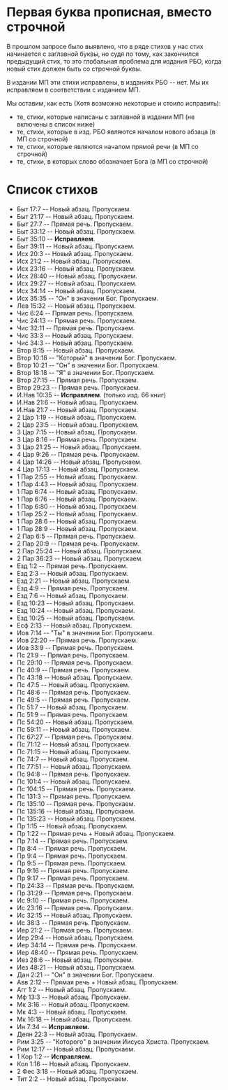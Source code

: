 # Первая буква прописная, вместо строчной

В прошлом запросе было выявлено, что в ряде стихов у нас стих начинается с заглавной буквы, но судя по тому, как закончился предыдущий стих, то это глобальная проблема для издания РБО, когда новый стих должен быть со строчной буквы.

В издании МП эти стихи исправлены, в изданиях РБО -- нет. Мы их исправляем в соответствии с изданием МП.

Мы оставим, как есть (Хотя возможно некоторые и стоило исправить):
* те, стики, которые написаны с заглавной в издании МП (не включены в список ниже)
* те, стихи, которые в изд. РБО являются началом нового абзаца (в МП со строчной)
* те, стихи, которые являются началом прямой речи (в МП со строчной)
* те, стихи, в которых слово обозначает Бога (в МП со строчной)


# Список стихов

* Быт 17:7 -- Новый абзац. Пропускаем.
* Быт 21:17 -- Новый абзац. Пропускаем.
* Быт 27:7 -- Прямая речь. Пропускаем.
* Быт 33:12 -- Новый абзац. Пропускаем.
* Быт 35:10 -- **Исправляем**.
* Быт 39:11 -- Новый абзац. Пропускаем.
* Исх 20:3 -- Новый абзац. Пропускаем.
* Исх 21:2 -- Новый абзац. Пропускаем.
* Исх 23:16 -- Новый абзац. Пропускаем.
* Исх 28:40 -- Новый абзац. Пропускаем.
* Исх 29:27 -- Новый абзац. Пропускаем.
* Исх 34:14 -- Новый абзац. Пропускаем.
* Исх 35:35 -- "Он" в значении Бог. Пропускаем.
* Лев 15:32 -- Новый абзац. Пропускаем.
* Чис 6:24 -- Прямая речь. Пропускаем.
* Чис 24:13 -- Прямая речь. Пропускаем.
* Чис 32:11 -- Прямая речь. Пропускаем.
* Чис 33:3 -- Новый абзац. Пропускаем.
* Чис 34:3 -- Новый абзац. Пропускаем.
* Втор 8:15 -- Новый абзац. Пропускаем.
* Втор 10:18 -- "Который" в значении Бог. Пропускаем.
* Втор 10:21 -- "Он" в значении Бог. Пропускаем.
* Втор 18:18 -- "Я" в значении Бог. Пропускаем.
* Втор 27:15 -- Прямая речь. Пропускаем.
* Втор 29:23 -- Прямая речь. Пропускаем.
* И.Нав 10:35 -- **Исправляем**. (только изд. 66 книг)
* И.Нав 21:6 -- Новый абзац. Пропускаем.
* И.Нав 21:7 -- Новый абзац. Пропускаем.
* 2 Цар 1:19 -- Новый абзац. Пропускаем.
* 2 Цар 23:5 -- Новый абзац. Пропускаем.
* 3 Цар 7:15 -- Новый абзац. Пропускаем.
* 3 Цар 8:16 -- Прямая речь. Пропускаем.
* 3 Цар 21:25 -- Новый абзац. Пропускаем.
* 4 Цар 9:26 -- Прямая речь. Пропускаем.
* 4 Цар 14:26 -- Новый абзац. Пропускаем.
* 4 Цар 17:13 -- Новый абзац. Пропускаем.
* 1 Пар 2:55 -- Новый абзац. Пропускаем.
* 1 Пар 4:43 -- Новый абзац. Пропускаем.
* 1 Пар 6:74 -- Новый абзац. Пропускаем.
* 1 Пар 6:76 -- Новый абзац. Пропускаем.
* 1 Пар 6:80 -- Новый абзац. Пропускаем.
* 1 Пар 25:2 -- Новый абзац. Пропускаем.
* 1 Пар 28:6 -- Новый абзац. Пропускаем.
* 1 Пар 28:9 -- Новый абзац. Пропускаем.
* 2 Пар 6:5 -- Прямая речь. Пропускаем.
* 2 Пар 20:9 -- Прямая речь. Пропускаем.
* 2 Пар 25:24 -- Новый абзац. Пропускаем.
* 2 Пар 36:23 -- Новый абзац. Пропускаем.
* Езд 1:2 -- Прямая речь. Пропускаем.
* Езд 2:3 -- Новый абзац. Пропускаем.
* Езд 2:21 -- Новый абзац. Пропускаем.
* Езд 4:9 -- Прямая речь. Пропускаем.
* Езд 7:6 -- Новый абзац. Пропускаем.
* Езд 10:23 -- Новый абзац. Пропускаем.
* Езд 10:24 -- Новый абзац. Пропускаем.
* Езд 10:25 -- Новый абзац. Пропускаем.
* Есф 2:13 -- Новый абзац. Пропускаем.
* Иов 7:14 -- "Ты" в значении Бог. Пропускаем.
* Иов 22:20 -- Прямая речь. Пропускаем.
* Иов 33:9 -- Прямая речь. Пропускаем.
* Пс 21:9 -- Прямая речь. Пропускаем.
* Пс 29:10 -- Прямая речь. Пропускаем.
* Пс 40:9 -- Прямая речь. Пропускаем.
* Пс 43:18 -- Новый абзац. Пропускаем.
* Пс 47:5 -- Новый абзац. Пропускаем.
* Пс 48:6 -- Прямая речь. Пропускаем.
* Пс 49:5 -- Прямая речь. Пропускаем.
* Пс 51:7 -- Новый абзац. Пропускаем.
* Пс 51:9 -- Прямая речь. Пропускаем.
* Пс 54:20 -- Новый абзац. Пропускаем.
* Пс 59:11 -- Новый абзац. Пропускаем.
* Пс 67:27 -- Прямая речь. Пропускаем.
* Пс 71:12 -- Новый абзац. Пропускаем.
* Пс 71:15 -- Новый абзац. Пропускаем.
* Пс 74:7 -- Новый абзац. Пропускаем.
* Пс 77:51 -- Новый абзац. Пропускаем.
* Пс 94:8 -- Прямая речь. Пропускаем.
* Пс 101:4 -- Новый абзац. Пропускаем.
* Пс 104:15 -- Прямая речь. Пропускаем.
* Пс 131:3 -- Прямая речь. Пропускаем.
* Пс 135:10 -- Прямая речь. Пропускаем.
* Пс 135:16 -- Новый абзац. Пропускаем.
* Пс 135:23 -- Новый абзац. Пропускаем.
* Пр 1:15 -- Новый абзац. Пропускаем.
* Пр 1:22 -- Прямая речь + Новый абзац. Пропускаем.
* Пр 7:14 -- Прямая речь. Пропускаем.
* Пр 8:4 -- Прямая речь. Пропускаем.
* Пр 9:4 -- Прямая речь. Пропускаем.
* Пр 9:5 -- Прямая речь. Пропускаем.
* Пр 9:16 -- Прямая речь. Пропускаем.
* Пр 9:17 -- Прямая речь. Пропускаем.
* Пр 24:33 -- Прямая речь. Пропускаем.
* Пр 31:29 -- Прямая речь. Пропускаем.
* Ис 9:10 -- Прямая речь. Пропускаем.
* Ис 23:16 -- Прямая речь. Пропускаем.
* Ис 32:15 -- Новый абзац. Пропускаем.
* Ис 38:3 -- Прямая речь. Пропускаем.
* Иер 21:2 -- Прямая речь. Пропускаем.
* Иер 29:4 -- Новый абзац. Пропускаем.
* Иер 34:14 -- Прямая речь. Пропускаем.
* Иер 48:40 -- Прямая речь. Пропускаем.
* Иез 28:6 -- Новый абзац. Пропускаем.
* Иез 48:21 -- Новый абзац. Пропускаем.
* Дан 2:21 -- "Он" в значении Бог. Пропускаем.
* Авв 2:12 -- Прямая речь + Новый абзац. Пропускаем.
* Агг 1:2 -- Новый абзац. Пропускаем.
* Мф 13:3 -- Новый абзац. Пропускаем.
* Мк 3:16 -- Новый абзац. Пропускаем.
* Мк 4:3 -- Новый абзац. Пропускаем.
* Мк 16:18 -- Новый абзац. Пропускаем.
* Ин 7:34 -- **Исправляем.**
* Деян 22:3 -- Новый абзац. Пропускаем.
* Рим 3:25 -- "Которого" в значении Иисуса Христа. Пропускаем.
* Рим 12:17 -- Новый абзац. Пропускаем.
* 1 Кор 1:2 -- **Исправляем.**
* Кол 1:16 -- Новый абзац. Пропускаем.
* 2 Фес 3:18 -- Новый абзац. Пропускаем.
* Тит 2:2 -- Новый абзац. Пропускаем.
